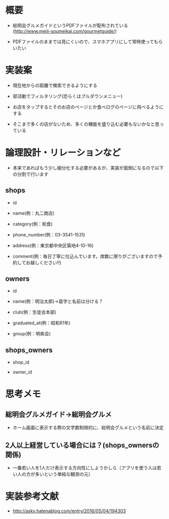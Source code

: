 # 概要

- 総明会グルメガイドというPDFファイルが配布されている(http://www.meiji-soumeikai.com/gourmetguide/)

- PDFファイルのままでは見にくいので、スマホアプリにして常時使ってもらいたい



# 実装案

- 現在地からの距離で検索できるようにする

- 部活動でフィルタリング(恐らくはプルダウンメニュー)

- お店をタップするとそのお店のページとか食べログのページに飛べるようにする

- そこまで多くの店がないため、多くの機能を盛り込む必要もないかなと思っている



# 論理設計・リレーションなど

- 本来であればもう少し細分化する必要があるが、実装が面倒になるので以下の分割で行います

## shops

- id

- name(例：丸二商店)

- category(例：和食)

- phone_number(例：03-3541-1531)

- address(例：東京都中央区築地4-10-16)

- comment(例：毎日丁寧に仕込んでいます。席数に限りがございますので予約してお越しください!!)

## owners

- id

- name(例：明治太郎)→苗字と名前は分ける？

- club(例：生徒会本部)

- graduated_at(例：昭和61年)

- group(例：明紫会)

## shops_owners

- shop_id

- owner_id



# 思考メモ

## 総明会グルメガイド→総明会グルメ

- ホーム画面に表示する際の文字数制限的に、総明会グルメという名前に決定

## 2人以上経営している場合には？(shops_ownersの関係)

- 一番若い人を1人だけ表示する方向性にしようかしら（アプリを使う人は若い人の方が多いという単純な観測の元）



# 実装参考文献

- http://asky.hatenablog.com/entry/2016/05/04/194303